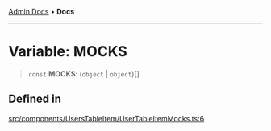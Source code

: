 [Admin Docs](/) • **Docs**

***

# Variable: MOCKS

> `const` **MOCKS**: (`object` \| `object`)[]

## Defined in

[src/components/UsersTableItem/UserTableItemMocks.ts:6](https://github.com/PalisadoesFoundation/talawa-admin/blob/main/src/components/UsersTableItem/UserTableItemMocks.ts#L6)
